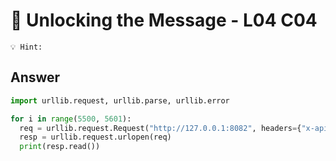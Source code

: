 # 🔑 Unlocking the Message - L04 C04

```
💡 Hint:
```

## Answer

```python
import urllib.request, urllib.parse, urllib.error

for i in range(5500, 5601):
  req = urllib.request.Request("http://127.0.0.1:8082", headers={"x-api-key": str(i)})
  resp = urllib.request.urlopen(req)
  print(resp.read())
```
